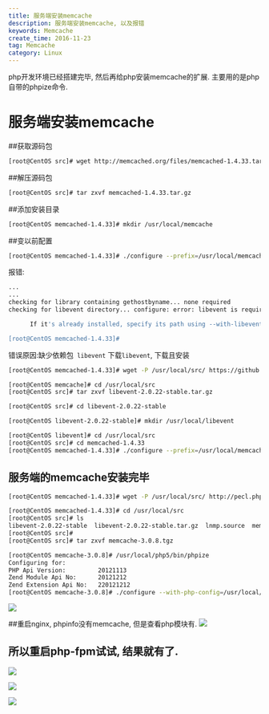 ```yaml
---
title: 服务端安装memcache
description: 服务端安装memcache, 以及报错
keywords: Memcache
create_time: 2016-11-23
tag: Memcache
category: Linux
---
```


php开发环境已经搭建完毕, 然后再给php安装memcache的扩展. 主要用的是php自带的phpize命令.

# 服务端安装memcache

##获取源码包
```bash
[root@CentOS src]# wget http://memcached.org/files/memcached-1.4.33.tar.gz
```

##解压源码包
```bash
[root@CentOS src]# tar zxvf memcached-1.4.33.tar.gz 
```

##添加安装目录
```bash
[root@CentOS memcached-1.4.33]# mkdir /usr/local/memcache
```

##变以前配置
```bash
[root@CentOS memcached-1.4.33]# ./configure --prefix=/usr/local/memcache
```

报错:

```bash
...
...
checking for library containing gethostbyname... none required
checking for libevent directory... configure: error: libevent is required.  You can get it from http://www.monkey.org/~provos/libevent/

      If it's already installed, specify its path using --with-libevent=/dir/

[root@CentOS memcached-1.4.33]# 
```

错误原因:缺少依赖包` libevent`
下载`libevent`, 下载且安装
```bash
[root@CentOS memcached-1.4.33]# wget -P /usr/local/src/ https://github.com/libevent/libevent/releases/download/release-2.0.22-stable/libevent-2.0.22-stable.tar.gz
```

```bash
[root@CentOS memcache]# cd /usr/local/src
[root@CentOS src]# tar zxvf libevent-2.0.22-stable.tar.gz 
```

```bash
[root@CentOS src]# cd libevent-2.0.22-stable
```

```bash
[root@CentOS libevent-2.0.22-stable]# mkdir /usr/local/libevent
```

```bash
[root@CentOS libevent]# cd /usr/local/src
[root@CentOS src]# cd memcached-1.4.33
[root@CentOS memcached-1.4.33]# ./configure --prefix=/usr/local/memcache/ --with-libevent=/usr/local/libevent/
```

## 服务端的memcache安装完毕

```bash
[root@CentOS memcached-1.4.33]# wget -P /usr/local/src/ http://pecl.php.net/get/memcache-3.0.8.tgz
```

```bash
[root@CentOS memcached-1.4.33]# cd /usr/local/src
[root@CentOS src]# ls
libevent-2.0.22-stable  libevent-2.0.22-stable.tar.gz  lnmp.source  memcache-3.0.8.tgz  memcached-1.4.33  memcached-1.4.33.tar.gz
[root@CentOS src]# 
[root@CentOS src]# tar zxvf memcache-3.0.8.tgz
```



```bash
[root@CentOS memcache-3.0.8]# /usr/local/php5/bin/phpize 
Configuring for:
PHP Api Version:         20121113
Zend Module Api No:      20121212
Zend Extension Api No:   220121212
[root@CentOS memcache-3.0.8]# ./configure --with-php-config=/usr/local/php/bin/php-config --enable-memcache
```

![](/images/14798824446515.jpg)


##重启nginx, phpinfo没有memcache, 但是查看php模块有. 
![](/images/14798825390938.jpg)

## 所以重启php-fpm试试, 结果就有了.

![](/images/14798826117911.jpg)




![](/images/14798832118487.jpg)

![](/images/14798832351511.jpg)



	





